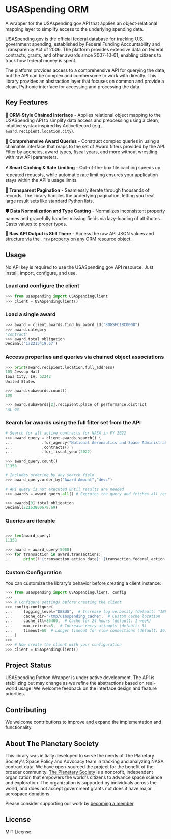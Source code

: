# USASpending ORM

A wrapper for the USAspending.gov API that applies an object-relational mapping layer to simplify access to the underlying spending data.

[USASpending.gov](https://usaspending.gov) is the official federal database for tracking U.S. government spending, established by Federal Funding Accountability and Transparency Act of 2006. The platform provides extensive data on federal contracts, grants, and other awards since 2007-10-01, enabling citizens to track how federal money is spent.

The platform provides access to a comprehensive API for querying the data, but the API can be complex and cumbersome to work with directly. This library provides an abstraction layer that focuses on common and provide a clean, Pythonic interface for accessing and processing the data.

## Key Features

**🔗 ORM-Style Chained Interface** - Applies relational object mapping to the USASpending API to simplify data access and preocessing using a clean, intuitive syntax inspired by ActiveRecord (e.g., `award.recipient.location.city`).

**🔎 Comprehensive Award Queries** - Construct complex queries in using a chainable interface that maps to the set of Award filters provided by the API. Filter by agencies, award types, fiscal years, and more without wrestling with raw API parameters.

**⚡️ Smart Caching & Rate Limiting** - Out-of-the-box file caching speeds up repeated requests, while automatic rate limiting ensures your application stays within the API's usage limits.

**📄 Transparent Pagination** - Seamlessly iterate through thousands of records. The library handles the underlying pagination, letting you treat large result sets like standard Python lists.

**🛡️ Data Normalization and Type Casting** - Normalizes inconsistent property names and gracefully handles missing fields via lazy-loading of attributes. Casts values to proper types.

**🥩 Raw API Output is Still There** - Access the raw API JSON values and structure via the `.raw` property on any ORM resource object.

## Usage

No API key is required to use the USASpending.gov API resource. Just install, import, configure, and use.

### Load and configure the client
```python
>>> from usaspending import USASpendingClient
>>> client = USASpendingClient()
```

### Load a single award
```python
>>> award = client.awards.find_by_award_id("80GSFC18C0008")
>>> award.category
'contract'
>>> award.total_obligation
Decimal('172213419.67')
```

### Access properties and queries via chained object associations
```python
>>> print(award.recipient.location.full_address)
105 Jessup Hall
Iowa City, IA, 52242
United States

>>> award.subawards.count()
100

>>> award.subawards[2].recipient.place_of_performance.district
'AL-03'
```

### Search for awards using the full filter set from the API
```python
# Search for all active contracts for NASA in FY 2022
>>> award_query = client.awards.search() \
...             .for_agency("National Aeronautics and Space Administration") \ 
...             .contracts() \
...             .for_fiscal_year(2022)

>>> award_query.count()
11358

# Includes ordering by any search field
>>> award_query.order_by("Award Amount","desc")

# API query is not executed until results are needed
>>> awards = award_query.all() # Executes the query and fetches all results

>>> awards[0].total_obligation
Decimal(22163800679.69)
```

### Queries are iterable
```python

>>> len(award_query)
11358

>>> award = award_query[5000]
>>> for transaction in award.transactions:
...     print(f"{transaction.action_date}: {transaction.federal_action_obligation}")
```

### Custom Configuration

You can customize the library's behavior before creating a client instance:

```python
>>> from usaspending import USASpendingClient, config
>>> 
>>> # Configure settings before creating the client
>>> config.configure(
...     logging_level="DEBUG",  # Increase log verbosity (default: "INFO")
...     cache_dir="/tmp/usaspending_cache",  # Custom cache location
...     cache_ttl=86400,  # Cache for 24 hours (default: 1 week)
...     max_retries=5,  # Increase retry attempts (default: 3)
...     timeout=60  # Longer timeout for slow connections (default: 30)
... )
>>> 
>>> # Now create the client with your configuration
>>> client = USASpendingClient()
```

## Project Status

USASpending Python Wrapper is under active development. The API is stabilizing but may change as we refine the abstractions based on real-world usage. We welcome feedback on the interface design and feature priorities.

## Contributing

We welcome contributions to improve and expand the implementation and functionality.

## About The Planetary Society

This library was initially developed to serve the needs of The Planetary Society's Space Policy and Advocacy team in tracking and analyzing NASA contract data. We have open-sourced the project for the benefit of the broader community. [The Planetary Society](planetary.org) is a nonprofit, independent organization that empowers the world's citizens to advance space science and exploration. The organization is supported by individuals across the world, and does not accept government grants not does it have major aerospace donations.

Please consider supporting our work by [becoming a member](https://www.planetary.org/join).

## License

MIT License